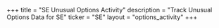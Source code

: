 +++
title = "SE Unusual Options Activity"
description = "Track Unusual Options Data for SE"
ticker = "SE"
layout = "options_activity"
+++


